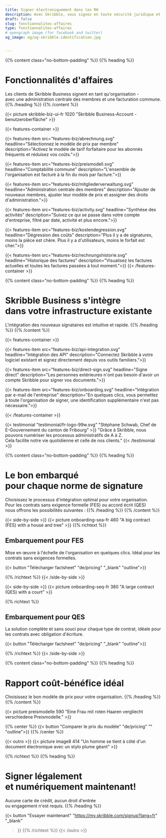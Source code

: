 ```yaml
---
title: Signer électroniquement dans les RH
description: Avec Skribble, vous signez en toute sécurité juridique et en toute simplicité par voie numérique – des contrats de travail aux références en passant par les certificats de salaire.
draft: false
slug: fonctionnalites-affaires
type: fonctionnalites-affaires
# opengraph image (for facebook and twitter)
og_image: og/og-skribble-identification.jpg


---
```


{{% content class="no-bottom-padding" %}}
{{% heading %}}
# Fonctionnalités d'affaires
Les clients de Skribble Business signent en tant qu'organisation - <br class="hide-for-mobile">avec une administration centrale des membres et une facturation commune.
{{% /heading %}}
{{% /content %}}

{{< picture skribble-biz-ui-fr 1020 "Skribble Business-Account - benutzeroberfläche" >}}

{{< features-container >}}

  {{< features-item src="features-biz/abrechnung.svg" 
    headline="Sélectionnez le modèle de prix par membre" 
    description="Activez le modèle de tarif forfaitaire pour les abonnés fréquents et réduisez vos coûts.">}}

  {{< features-item src="features-biz/preismodell.svg" 
    headline="Comptabilité commune" 
    description="L'ensemble de l'organisation est facturé à la fin du mois par facture.">}}

  {{< features-item src="features-biz/mitgliederverwaltung.svg" 
    headline="Administration centrale des membres" 
    description="Ajouter de nouveaux membres, ajuster leur modèle de prix et assigner des droits d'administration.">}}

  {{< features-item src="features-biz/activity.svg" 
    headline="Synthèse des activités" 
    description="Suivez ce qui se passe dans votre compte d'entreprise, filtré par date, activité et plus encore.">}}

  {{< features-item src="features-biz/kostendegression.svg" 
    headline="Dégression des coûts" 
    description="Plus il y a de signatures, moins la pièce est chère. Plus il y a d'utilisateurs, moins le forfait est cher.">}}

  {{< features-item src="features-biz/rechnungshistorie.svg" 
    headline="Historique des factures" 
    description="Visualisez les factures actuelles et toutes les factures passées à tout moment.">}}
{{< /features-container >}}

{{% content class="no-bottom-padding" %}}
{{% heading %}}
# Skribble Business s'intègre <br class="hide-for-mobile">dans votre infrastructure existante
L'intégration des nouveaux signataires est intuitive et rapide.
{{% /heading %}}
{{% /content %}}

{{< features-container >}}

  {{< features-item src="features-biz/api-integration.svg" 
    headline="Intégration des API" 
    description="Connectez Skribble à votre logiciel existant et signez directement depuis vos outils familiers.">}}

  {{< features-item src="features-biz/direct-sign.svg" 
    headline="Signe direct" 
    description="Les personnes extérieures n'ont pas besoin d'avoir un compte Skribble pour signer vos documents.">}}

  {{< features-item src="features-biz/onboarding.svg" 
    headline="Intégration par e-mail de l'entreprise" 
    description="En quelques clics, vous permettez à toute l'organisation de signer, une identification supplémentaire n'est pas nécessaire.">}}

{{< /features-container >}}

[//]: # (--------------------------------------------------------------------------------------------------------------)

{{< testimonial "testimonial/fr-logo-99w.svg" "Stéphane Schwab, Chef de E-Gouvernement du canton de Fribourg" >}}
"Grâce à Skribble, nous pouvons numériser les processus administratifs de A à Z. <br class="hide-for-mobile">Cela facilite notre vie quotidienne et celle de nos clients." {{< /testimonial >}}

[//]: # (--------------------------------------------------------------------------------------------------------------)

{{% content class="no-bottom-padding" %}}
{{% heading %}}
# Le bon embarqué <br class="hide-for-mobile">pour chaque norme de signature
Choisissez le processus d'intégration optimal pour votre organisation. <br class="hide-for-mobile">Pour les contrats sans exigence formelle (FES) ou accord écrit (QES) <br class="hide-for-mobile">nous offrons les possibilités suivantes :
{{% /heading %}}
{{% /content %}}

[//]: # (--------------------------------------------------------------------------------------------------------------)

{{< side-by-side >}}
{{< picture onboarding-sea-fr 460 "A big contract (FES) with a house and tree" >}}
{{% richtext %}}
## Embarquement pour FES
Mise en œuvre à l'échelle de l'organisation en quelques clics. Idéal pour les contrats sans exigences formelles.<br>

{{< button
  "Télécharger factsheet"
  "de/pricing"
  "_blank"
  "outline">}}

{{% /richtext %}}
{{< /side-by-side >}}

[//]: # (--------------------------------------------------------------------------------------------------------------)

{{< side-by-side >}}
{{< picture onboarding-seq-fr 380 "A large contract (QES) with a court" >}}

{{% richtext %}}
## Embarquement pour QES
La solution complète et sans souci pour chaque type de contrat, idéale pour les contrats avec obligation d'écriture.<br>

{{< button
  "Télécharger factsheet"
  "de/pricing"
  "_blank"
  "outline">}}

{{% /richtext %}}
{{< /side-by-side >}}

[//]: # (--------------------------------------------------------------------------------------------------------------)

{{% content class="no-bottom-padding" %}}
{{% heading %}}
# Rapport coût-bénéfice idéal
Choisissez le bon modèle de prix pour votre organisation.
{{% /heading %}}
{{% /content %}}

{{< picture preismodelle 590 "Eine Frau mit roten Haaren vergliecht verschiedene Preismodelle." >}}

{{% center %}}
{{< button
  "Comparer le prix du modèle"
  "de/pricing"
  ""
  "outline">}}
{{% /center %}}

[//]: # (--------------------------------------------------------------------------------------------------------------)

{{< outro >}}
{{< picture image8 414 "Un homme se tient à côté d'un document électronique avec un stylo plume géant" >}}

{{% richtext %}}
{{% heading %}}
# Signer légalement <br class="hide-for-mobile">et numériquement maintenant!
Aucune carte de crédit, aucun droit d'entrée <br class="hide-for-mobile">ou engagement n'est requis.
{{% /heading %}}

{{< button
  "Essayer maintenant"
  "https://my.skribble.com/signup?lang=fr"
  "_blank"
>}}
{{% /richtext %}}
{{< /outro >}}

